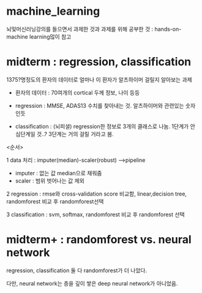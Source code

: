 # machine_learning
뇌및머신러닝강의를 들으면서 과제한 것과 과제를 위해 공부한 것 : hands-on-machine learning많이 참고

# midterm : regression, classification

1375?명정도의 환자의 데이터로 얼마나 이 환자가 알츠하이머 걸릴지 알아보는 과제

* 환자의 데이터 : 70여개의 cortical 두께 정보, 나이 등등

* regression : MMSE, ADAS13 수치를 찾아내는 것. 알츠하이머와 관련있는 숫자인듯

* classification : (뇌피셜) regression한 정보로 3개의 클래스로 나눔. 1단계가 안심단계일 것..? 3단계는 거의 걸릴 거라고 봄.


<순서>

1 data 처리 : imputer(median)-scaler(robust) -->pipeline
 - imputer : 없는 값 median으로 채워줌
 - scaler : 범위 벗어나는 값 제외
 
2 regression : rmse와 cross-validation score 비교함, linear,decision tree, randomforest 비교 후 randomforest선택

3 classification : svm, softmax, randomforest 비교 후 randomforest 선택

# midterm+ : randomforest vs. neural network

regression, classification 둘 다 randomforest가 더 나았다. 

다만, neural network는 층을 깊이 쌓은 deep neural network가 아니었음.

